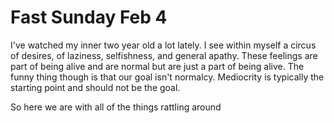 # Fast Sunday Feb 4

I've watched my inner two year old a lot lately. I see within myself a circus of desires, of laziness, selfishness, and general apathy. These feelings are part of being alive and are normal but are just a part of being alive. The funny thing though is that our goal isn't normalcy. Mediocrity is typically the starting point and should not be the goal.

So here we are with all of the things rattling around

